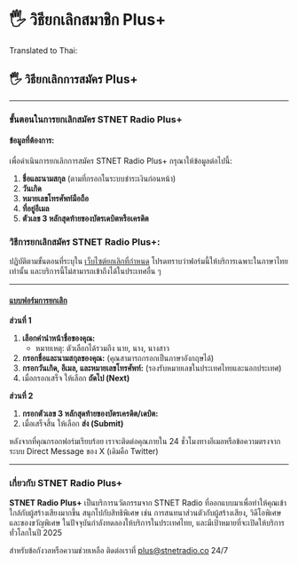# 🖐 วิธียกเลิกสมาชิก Plus+

Translated to Thai:

## 🖐 วิธียกเลิกการสมัคร Plus+

***

### ขั้นตอนในการยกเลิกสมัคร STNET Radio Plus+

#### ข้อมูลที่ต้องการ:

เพื่อดำเนินการยกเลิกการสมัคร STNET Radio Plus+ กรุณาให้ข้อมูลต่อไปนี้:

1. **ชื่อและนามสกุล** (ตามที่กรอกในระบบชำระเงินก่อนหน้า)
2. **วันเกิด**
3. **หมายเลขโทรศัพท์มือถือ**
4. **ที่อยู่อีเมล**
5. **ตัวเลข 3 หลักสุดท้ายของบัตรเดบิตหรือเครดิต**

### วิธีการยกเลิกสมัคร STNET Radio Plus+:

ปฏิบัติตามขั้นตอนที่ระบุใน [เว็บไซต์ยกเลิกที่กำหนด](https://docs.google.com/forms/d/e/1FAIpQLScwDYYwqubn561i\_UNeLMvjACMHA1FFltZIM9kXe\_Ri8aJtfA/viewform?usp=sf\_link) โปรดทราบว่าฟอร์มนี้ให้บริการเฉพาะในภาษาไทยเท่านั้น และบริการนี้ไม่สามารถเข้าถึงได้ในประเทศอื่น ๆ

***

#### [แบบฟอร์มการยกเลิก](https://docs.google.com/forms/d/e/1FAIpQLScwDYYwqubn561i\_UNeLMvjACMHA1FFltZIM9kXe\_Ri8aJtfA/viewform?usp=sf\_link)

**ส่วนที่ 1**

1. **เลือกคำนำหน้าชื่อของคุณ:**
   * หมายเหตุ: ตัวเลือกได้รวมถึง นาย, นาง, นางสาว
2. **กรอกชื่อและนามสกุลของคุณ:** (คุณสามารถกรอกเป็นภาษาอังกฤษได้)
3. **กรอกวันเกิด, อีเมล, และหมายเลขโทรศัพท์:** (รองรับหมายเลขในประเทศไทยและนอกประเทศ)
4. เมื่อกรอกเสร็จ ให้เลือก **ถัดไป (Next)**

**ส่วนที่ 2**

1. **กรอกตัวเลข 3 หลักสุดท้ายของบัตรเครดิต/เดบิต:**
2. เมื่อเสร็จสิ้น ให้เลือก **ส่ง (Submit)**

หลังจากที่คุณกรอกฟอร์มเรียบร้อย เราจะติดต่อคุณภายใน 24 ชั่วโมงทางอีเมลหรือข้อความตรงจากระบบ Direct Message ของ X (เดิมคือ Twitter)

***

### เกี่ยวกับ STNET Radio Plus+

**STNET Radio Plus+** เป็นบริการนวัตกรรมจาก STNET Radio ที่ออกแบบมาเพื่อทำให้คุณเข้าใกล้กับผู้สร้างเสียงมากขึ้น สนุกไปกับสิทธิพิเศษ เช่น การสนทนาส่วนตัวกับผู้สร้างเสียง, วิดีโอพิเศษ และของขวัญพิเศษ ในปัจจุบันกำลังทดลองให้บริการในประเทศไทย, และมีเป้าหมายที่จะเปิดให้บริการทั่วโลกในปี 2025

สำหรับข้อกังวลหรือความช่วยเหลือ ติดต่อเราที่ [plus@stnetradio.co](mailto:plus@stnetradio.co) 24/7
